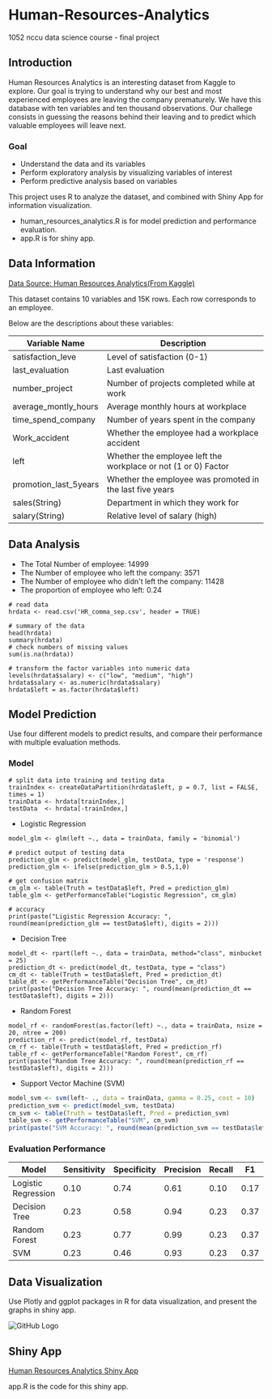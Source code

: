 # Human-Resources-Analytics
1052 nccu data science course - final project

## Introduction
Human Resources Analytics is an interesting dataset from Kaggle to explore. Our goal is trying to understand why our best and most experienced employees are leaving the company prematurely. We have this database with ten variables and ten thousand observations. Our challege consists in guessing the reasons behind their leaving and to predict which valuable employees will leave next.

### Goal
* Understand the data and its variables
* Perform exploratory analysis by visualizing variables of interest
* Perform predictive analysis based on variables

This project uses R to analyze the dataset, and combined with Shiny App for information visualization.
* human_resources_analytics.R is for model prediction and performance evaluation. 
* app.R is for shiny app.

## Data Information
[Data Source: Human Resources Analytics(From Kaggle)](https://www.kaggle.com/ludobenistant/hr-analytics)

This dataset contains 10 variables and 15K rows. Each row corresponds to an employee.

Below are the descriptions about these variables:

Variable Name | Description
------------ | -------------
satisfaction_leve | Level of satisfaction (0-1)
last_evaluation | Last evaluation
number_project | Number of projects completed while at work
average_montly_hours | Average monthly hours at workplace
time_spend_company | Number of years spent in the company
Work_accident | Whether the employee had a workplace accident
left | Whether the employee left the workplace or not (1 or 0) Factor
promotion_last_5years | Whether the employee was promoted in the last five years
sales(String) | Department in which they work for
salary(String) | Relative level of salary (high)

## Data Analysis
* The Total Number of employee: 14999
* The Number of employee who left the company: 3571
* The Number of employee who didn't left the company: 11428
* The proportion of employee who left: 0.24

```
# read data
hrdata <- read.csv('HR_comma_sep.csv', header = TRUE)

# summary of the data
head(hrdata)
summary(hrdata)
# check numbers of missing values
sum(is.na(hrdata))
```

```
# transform the factor variables into numeric data
levels(hrdata$salary) <- c("low", "medium", "high")
hrdata$salary <- as.numeric(hrdata$salary)
hrdata$left = as.factor(hrdata$left)
```

## Model Prediction
Use four different models to predict results, and compare their performance with multiple evaluation methods.

### Model

```
# split data into training and testing data
trainIndex <- createDataPartition(hrdata$left, p = 0.7, list = FALSE, times = 1)
trainData <- hrdata[trainIndex,]
testData  <- hrdata[-trainIndex,]
```

* Logistic Regression
```
model_glm <- glm(left ~., data = trainData, family = 'binomial')

# predict output of testing data
prediction_glm <- predict(model_glm, testData, type = 'response')
prediction_glm <- ifelse(prediction_glm > 0.5,1,0)

# get confusion matrix
cm_glm <- table(Truth = testData$left, Pred = prediction_glm)
table_glm <- getPerformanceTable("Logistic Regression", cm_glm)

# accuracy
print(paste("Ligistic Regression Accuracy: ", round(mean(prediction_glm == testData$left), digits = 2)))
```

* Decision Tree
```
model_dt <- rpart(left ~., data = trainData, method="class", minbucket = 25)
prediction_dt <- predict(model_dt, testData, type = "class")
cm_dt <- table(Truth = testData$left, Pred = prediction_dt)
table_dt <- getPerformanceTable("Decision Tree", cm_dt)
print(paste("Decision Tree Accuracy: ", round(mean(prediction_dt == testData$left), digits = 2)))
```

* Random Forest
```
model_rf <- randomForest(as.factor(left) ~., data = trainData, nsize = 20, ntree = 200)
prediction_rf <- predict(model_rf, testData)
cm_rf <- table(Truth = testData$left, Pred = prediction_rf)
table_rf <- getPerformanceTable("Random Forest", cm_rf)
print(paste("Random Tree Accuracy: ", round(mean(prediction_rf == testData$left), digits = 2)))
```

* Support Vector Machine (SVM)
```R
model_svm <- svm(left~ ., data = trainData, gamma = 0.25, cost = 10)
prediction_svm <- predict(model_svm, testData)
cm_svm <- table(Truth = testData$left, Pred = prediction_svm)
table_svm <- getPerformanceTable("SVM", cm_svm)
print(paste("SVM Accuracy: ", round(mean(prediction_svm == testData$left), digits = 2)) )
```

### Evaluation Performance
Model | Sensitivity	| Specificity	| Precision	| Recall	| F1	| AUC
------------ | ------------- | ------------- | ------------- | ------------- | ------------- | -------------
Logistic Regression	| 0.10	| 0.74	| 0.61	| 0.10	| 0.17	| 0.82
Decision Tree	| 0.23	| 0.58	| 0.94	| 0.23	| 0.37	| 0.97
Random Forest	| 0.23	| 0.77	| 0.99	| 0.23	| 0.37	| 0.99
SVM	| 0.23	| 0.46	| 0.93	| 0.23	| 0.37	| 0.96

## Data Visualization
Use Plotly and ggplot packages in R for data visualization, and present the graphs in shiny app.

![GitHub Logo](/images/plot.png)

## Shiny App
[Human Resources Analytics Shiny App](https://tammykanshiny.shinyapps.io/human_resources_analytics/)

app.R is the code for this shiny app.
